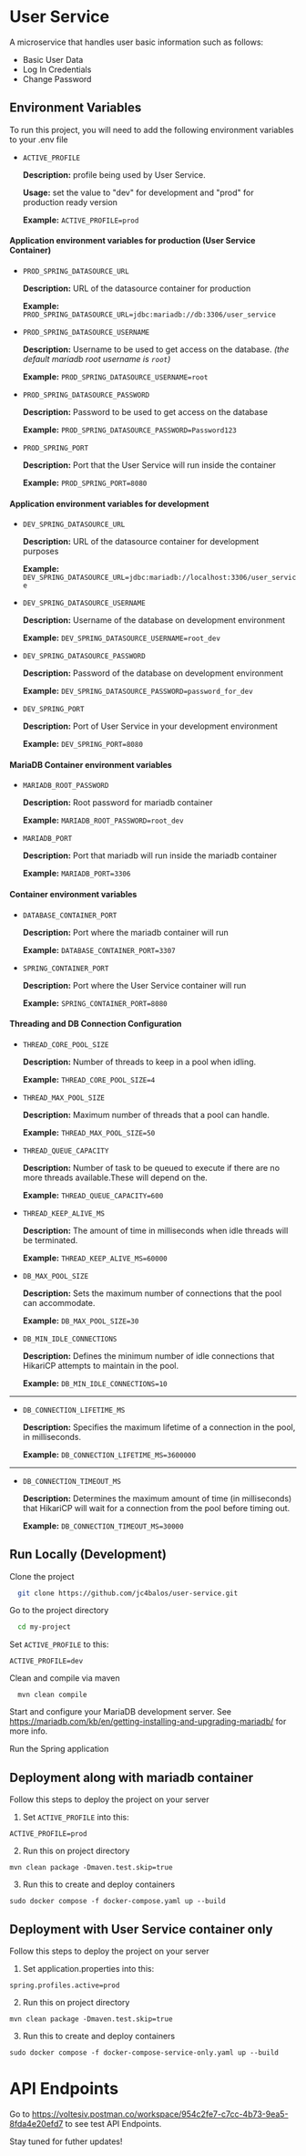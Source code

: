 # User Service

A microservice that handles user basic information such as follows:

- Basic User Data
- Log In Credentials
- Change Password

## Environment Variables

To run this project, you will need to add the following environment variables to your .env file

- `ACTIVE_PROFILE`

  **Description:** profile being used by User Service.

  **Usage:** set the value to "dev" for development and "prod" for production ready version

  **Example:** `ACTIVE_PROFILE=prod`

#### Application environment variables for production (User Service Container)

- `PROD_SPRING_DATASOURCE_URL`

  **Description:** URL of the datasource container for production

  **Example:** `PROD_SPRING_DATASOURCE_URL=jdbc:mariadb://db:3306/user_service`

- `PROD_SPRING_DATASOURCE_USERNAME`

  **Description:** Username to be used to get access on the database. _(the default mariadb root username is `root`)_

  **Example:** `PROD_SPRING_DATASOURCE_USERNAME=root`

- `PROD_SPRING_DATASOURCE_PASSWORD`

  **Description:** Password to be used to get access on the database

  **Example:** `PROD_SPRING_DATASOURCE_PASSWORD=Password123`

- `PROD_SPRING_PORT`

  **Description:** Port that the User Service will run inside the container

  **Example:** `PROD_SPRING_PORT=8080`

#### Application environment variables for development

- `DEV_SPRING_DATASOURCE_URL`

  **Description:** URL of the datasource container for development purposes

  **Example:** `DEV_SPRING_DATASOURCE_URL=jdbc:mariadb://localhost:3306/user_service`

- `DEV_SPRING_DATASOURCE_USERNAME`

  **Description:** Username of the database on development environment

  **Example:** `DEV_SPRING_DATASOURCE_USERNAME=root_dev`

- `DEV_SPRING_DATASOURCE_PASSWORD`

  **Description:** Password of the database on development environment

  **Example:** `DEV_SPRING_DATASOURCE_PASSWORD=password_for_dev`

- `DEV_SPRING_PORT`

  **Description:** Port of User Service in your development environment

  **Example:** `DEV_SPRING_PORT=8080`

#### MariaDB Container environment variables

- `MARIADB_ROOT_PASSWORD`

  **Description:** Root password for mariadb container

  **Example:** `MARIADB_ROOT_PASSWORD=root_dev`

- `MARIADB_PORT`

  **Description:** Port that mariadb will run inside the mariadb container

  **Example:** `MARIADB_PORT=3306`

#### Container environment variables

- `DATABASE_CONTAINER_PORT`

  **Description:** Port where the mariadb container will run

  **Example:** `DATABASE_CONTAINER_PORT=3307`

- `SPRING_CONTAINER_PORT`

  **Description:** Port where the User Service container will run

  **Example:** `SPRING_CONTAINER_PORT=8080`

#### Threading and DB Connection Configuration
- `THREAD_CORE_POOL_SIZE`

  **Description:** Number of threads to keep in a pool when idling.

  **Example:** `THREAD_CORE_POOL_SIZE=4`

- `THREAD_MAX_POOL_SIZE`

  **Description:** Maximum number of threads that a pool can handle.

  **Example:** `THREAD_MAX_POOL_SIZE=50`

- `THREAD_QUEUE_CAPACITY`

  **Description:** Number of task to be queued to execute if there are no more threads available.These will depend on the.

  **Example:** `THREAD_QUEUE_CAPACITY=600`

- `THREAD_KEEP_ALIVE_MS`

  **Description:** The amount of time in milliseconds when idle threads will be terminated.

  **Example:** `THREAD_KEEP_ALIVE_MS=60000`

- `DB_MAX_POOL_SIZE`

  **Description:** Sets the maximum number of connections that the pool can accommodate.

  **Example:** `DB_MAX_POOL_SIZE=30`

- `DB_MIN_IDLE_CONNECTIONS`

  **Description:** Defines the minimum number of idle connections that HikariCP attempts to maintain in the pool.

  **Example:** `DB_MIN_IDLE_CONNECTIONS=10`

---

- `DB_CONNECTION_LIFETIME_MS`

  **Description:** Specifies the maximum lifetime of a connection in the pool, in milliseconds.

  **Example:** `DB_CONNECTION_LIFETIME_MS=3600000`

---

- `DB_CONNECTION_TIMEOUT_MS`

  **Description:** Determines the maximum amount of time (in milliseconds) that HikariCP will wait for a connection from the pool before timing out.

  **Example:** `DB_CONNECTION_TIMEOUT_MS=30000`


## Run Locally (Development)

Clone the project

```bash
  git clone https://github.com/jc4balos/user-service.git
```

Go to the project directory

```bash
  cd my-project
```

Set `ACTIVE_PROFILE` to this:

```
ACTIVE_PROFILE=dev

```

Clean and compile via maven

```
  mvn clean compile
```

Start and configure your MariaDB development server.
See https://mariadb.com/kb/en/getting-installing-and-upgrading-mariadb/ for more info.

Run the Spring application

## Deployment along with mariadb container

Follow this steps to deploy the project on your server

1. Set `ACTIVE_PROFILE` into this:

```
ACTIVE_PROFILE=prod

```

2. Run this on project directory

```
mvn clean package -Dmaven.test.skip=true

```

3. Run this to create and deploy containers

```
sudo docker compose -f docker-compose.yaml up --build

```

## Deployment with User Service container only

Follow this steps to deploy the project on your server

1. Set application.properties into this:

```
spring.profiles.active=prod

```

2. Run this on project directory

```
mvn clean package -Dmaven.test.skip=true

```

3. Run this to create and deploy containers

```
sudo docker compose -f docker-compose-service-only.yaml up --build

```

# API Endpoints

Go to https://voltesiv.postman.co/workspace/954c2fe7-c7cc-4b73-9ea5-8fda4e20efd7 to see test API Endpoints.

Stay tuned for futher updates!
